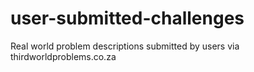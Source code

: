# user-submitted-challenges
Real world problem descriptions submitted by users via thirdworldproblems.co.za 
